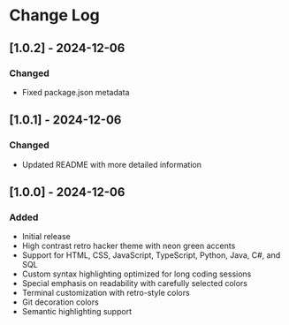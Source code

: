 # Change Log

## [1.0.2] - 2024-12-06

### Changed

- Fixed package.json metadata

## [1.0.1] - 2024-12-06

### Changed

- Updated README with more detailed information

## [1.0.0] - 2024-12-06

### Added

- Initial release
- High contrast retro hacker theme with neon green accents
- Support for HTML, CSS, JavaScript, TypeScript, Python, Java, C#, and SQL
- Custom syntax highlighting optimized for long coding sessions
- Special emphasis on readability with carefully selected colors
- Terminal customization with retro-style colors
- Git decoration colors
- Semantic highlighting support
